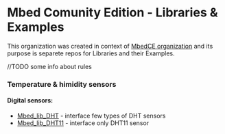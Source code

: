  # Mbed Comunity Edition - Libraries & Examples
 This organization was created in context of [MbedCE organization](https://github.com/mbed-ce) and its purpose is separete repos for Libraries and their Examples.

 //TODO some info about rules



### Temperature & himidity sensors
#### Digital sensors:
* [Mbed_lib_DHT](https://github.com/mbed-ce-libraries-examples/Mbed_lib_DHT) - interface few types of DHT sensors
* [Mbed_lib_DHT11](https://github.com/mbed-ce-libraries-examples/Mbed_lib_DHT11) - interface only DHT11 sensor

<!--

**Here are some ideas to get you started:**

🙋‍♀️ A short introduction - what is your organization all about?
🌈 Contribution guidelines - how can the community get involved?
👩‍💻 Useful resources - where can the community find your docs? Is there anything else the community should know?
🍿 Fun facts - what does your team eat for breakfast?
🧙 Remember, you can do mighty things with the power of [Markdown](https://docs.github.com/github/writing-on-github/getting-started-with-writing-and-formatting-on-github/basic-writing-and-formatting-syntax)
-->
